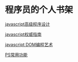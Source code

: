 # 程序员的个人书架

[javascript高级程序设计](https://github.com/qianjilou/mybookshelf/tree/master/javascript3)

[javascript权威指南](https://github.com/qianjilou/mybookshelf/tree/master/jsguide)

[javascript DOM编程艺术](https://github.com/qianjilou/mybookshelf/tree/master/javascriptDOM)

[PS常用功能](https://www.baidu.com)




